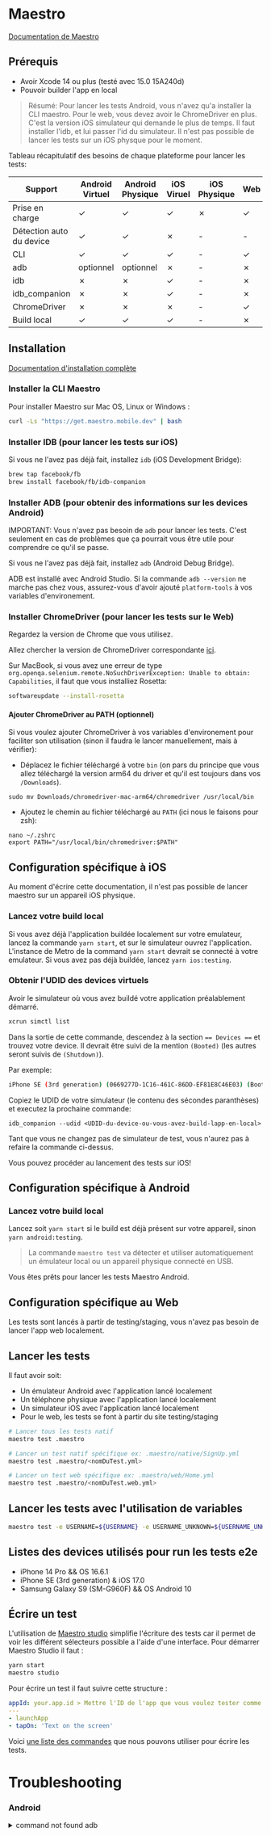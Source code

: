 # Maestro

[Documentation de Maestro](https://maestro.mobile.dev/)

## Prérequis

- Avoir Xcode 14 ou plus (testé avec 15.0 15A240d)
- Pouvoir builder l'app en local

> Résumé: Pour lancer les tests Android, vous n'avez qu'a installer la CLI maestro. Pour le web, vous devez avoir le ChromeDriver en plus. C'est la version iOS simulateur qui demande le plus de temps. Il faut installer l'idb, et lui passer l'id du simulateur. Il n'est pas possible de lancer les tests sur un iOS physque pour le moment.

Tableau récapitulatif des besoins de chaque plateforme pour lancer les tests:

| Support                  | Android Virtuel | Android Physique | iOS Viruel | iOS Physique | Web |
| ------------------------ | --------------- | ---------------- | ---------- | ------------ | --- |
| Prise en charge          | ✓               | ✓                | ✓          | ✗            | ✓   |
| Détection auto du device | ✓               | ✓                | ✗          | -            | -   |
| CLI                      | ✓               | ✓                | ✓          | -            | ✓   |
| adb                      | optionnel       | optionnel        | ✗          | -            | ✗   |
| idb                      | ✗               | ✗                | ✓          | -            | ✗   |
| idb_companion            | ✗               | ✗                | ✓          | -            | ✗   |
| ChromeDriver             | ✗               | ✗                | ✗          | -            | ✓   |
| Build local              | ✓               | ✓                | ✓          | -            | ✗   |

## Installation

[Documentation d'installation complète](https://maestro.mobile.dev/getting-started/installing-maestro)

### Installer la CLI Maestro

Pour installer Maestro sur Mac OS, Linux or Windows :

```bash
curl -Ls "https://get.maestro.mobile.dev" | bash
```

### Installer IDB (pour lancer les tests sur iOS)

Si vous ne l'avez pas déjà fait, installez `idb` (iOS Development Bridge):

```bash
brew tap facebook/fb
brew install facebook/fb/idb-companion
```

### Installer ADB (pour obtenir des informations sur les devices Android)

IMPORTANT: Vous n'avez pas besoin de `adb` pour lancer les tests. C'est seulement en cas de problèmes que ça pourrait vous être utile pour comprendre ce qu'il se passe.

Si vous ne l'avez pas déjà fait, installez `adb` (Android Debug Bridge).

ADB est installé avec Android Studio. Si la commande `adb --version` ne marche pas chez vous, assurez-vous d'avoir ajouté `platform-tools` à vos variables d'environement.

### Installer ChromeDriver (pour lancer les tests sur le Web)

Regardez la version de Chrome que vous utilisez.

Allez chercher la version de ChromeDriver correspondante [ici](https://googlechromelabs.github.io/chrome-for-testing/#stable).

Sur MacBook, si vous avez une erreur de type `org.openqa.selenium.remote.NoSuchDriverException: Unable to obtain: Capabilities`, il faut que vous installiez Rosetta:

```bash
softwareupdate --install-rosetta
```

#### Ajouter ChromeDriver au PATH (optionnel)

Si vous voulez ajouter ChromeDriver à vos variables d'environement pour faciliter son utilisation (sinon il faudra le lancer manuellement, mais à vérifier):

- Déplacez le fichier téléchargé à votre `bin` (on pars du principe que vous allez téléchargé la version arm64 du driver et qu'il est toujours dans vos `/Downloads`).

```
sudo mv Downloads/chromedriver-mac-arm64/chromedriver /usr/local/bin
```

- Ajoutez le chemin au fichier téléchargé au `PATH` (ici nous le faisons pour zsh):

```
nano ~/.zshrc
export PATH="/usr/local/bin/chromedriver:$PATH"
```

## Configuration spécifique à iOS

Au moment d'écrire cette documentation, il n'est pas possible de lancer maestro sur un appareil iOS physique.

### Lancez votre build local

Si vous avez déjà l'application buildée localement sur votre emulateur, lancez la commande `yarn start`, et sur le simulateur ouvrez l'application. L'instance de Metro de la command `yarn start` devrait se connecté à votre emulateur. Si vous avez pas déjà buildée, lancez `yarn ios:testing`.

### Obtenir l'UDID des devices virtuels

Avoir le simulateur où vous avez buildé votre application préalablement démarré.

```bash
xcrun simctl list
```

Dans la sortie de cette commande, descendez à la section `== Devices ==` et trouvez votre device. Il devrait être suivi de la mention `(Booted)` (les autres seront suivis de `(Shutdown)`).

Par exemple:

```bash
iPhone SE (3rd generation) (0669277D-1C16-461C-86DD-EF81E8C46E03) (Booted)
```

Copiez le UDID de votre simulateur (le contenu des sécondes paranthèses) et executez la prochaine commande:

```
idb_companion --udid <UDID-du-device-ou-vous-avez-build-lapp-en-local>
```

Tant que vous ne changez pas de simulateur de test, vous n'aurez pas à refaire la commande ci-dessus.

Vous pouvez procéder au lancement des tests sur iOS!

## Configuration spécifique à Android

### Lancez votre build local

Lancez soit `yarn start` si le build est déjà présent sur votre appareil, sinon `yarn android:testing`.

> La commande `maestro test` va détecter et utiliser automatiquement un émulateur local ou un appareil physique connecté en USB.

Vous êtes prêts pour lancer les tests Maestro Android.

## Configuration spécifique au Web

Les tests sont lancés à partir de testing/staging, vous n'avez pas besoin de lancer l'app web localement.

## Lancer les tests

Il faut avoir soit:

- Un émulateur Android avec l'application lancé localement
- Un téléphone physique avec l'application lancé localement
- Un simulateur iOS avec l'application lancé localement
- Pour le web, les tests se font à partir du site testing/staging

```bash
# Lancer tous les tests natif
maestro test .maestro

# Lancer un test natif spécifique ex: .maestro/native/SignUp.yml
maestro test .maestro/<nomDuTest.yml>

# Lancer un test web spécifique ex: .maestro/web/Home.yml
maestro test .maestro/<nomDuTest.web.yml>
```

## Lancer les tests avec l'utilisation de variables

```bash
maestro test -e USERNAME=${USERNAME} -e USERNAME_UNKNOWN=${USERNAME_UNKNOWN} -e NEW_USERNAME=${NEW_USERNAME} -e NUMBER_PHONE=${NUMBER_PHONE} -e PASSWORD=${PASSWORD} .maestro/
```

## Listes des devices utilisés pour run les tests e2e

- iPhone 14 Pro && OS 16.6.1
- iPhone SE (3rd generation) & iOS 17.0
- Samsung Galaxy S9 (SM-G960F) && OS Android 10

## Écrire un test

L'utilisation de [Maestro studio](https://maestro.mobile.dev/getting-started/maestro-studio) simplifie l'écriture des tests car il permet de voir les différent sélecteurs possible a l'aide d'une interface. Pour démarrer Maestro Studio il faut :

```bash
yarn start
maestro studio
```

Pour écrire un test il faut suivre cette structure :

```yml
appId: your.app.id > Mettre l'ID de l'app que vous voulez tester comme "app.passculture.staging".
---
- launchApp
- tapOn: 'Text on the screen'
```

Voici [une liste des commandes](https://maestro.mobile.dev/api-reference/commands) que nous pouvons utiliser pour écrire les tests.

# **Troubleshooting**

### **Android**

<details>
  <summary>command not found adb</summary>
  <br/>
Pour vérifier si adb est installé il faut exécuter :

```bash
~/Library/Android/sdk/platform-tools/adb
```

Il imprimera la version d'ADB et le chemin. Copier le chemin d'installation d'adb, qui peut ressembler à `(/Users/user-name/Library/Android/sdk/platform-tools/adb)`.

Puis ouvrir le fichier `.zshrc` et ajouter comme ceci (ne pas ajouter `platform-tools/adb` dans `export ANDROID_HOME`):

```bash
export ANDROID_HOME=/Users/user-name/Library/Android/sdk
export PATH=$ANDROID_HOME/platform-tools:$PATH
export PATH=$ANDROID_HOME/tools:$PATH
export PATH=$ANDROID_HOME/tools/bin:$PATH
```

Enfin, redémarrer le terminal.

</details>
